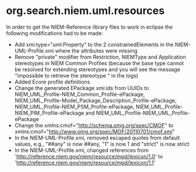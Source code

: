 org.search.niem.uml.resources
========================================================================

In order to get the NIEM-Reference library files to work in eclipse the following modifications had to be made:
* Add xmi:type="uml:Property" to the 2 constrainedElements in the NIEM-UML-Profile.xmi where the attributes were missing
* Remove "private" modifier from Restriction, NIEMType and Application stereotypes in NIEM Common Profiles (because the base type cannot be resolved for extending stereotypes and you will see the message "impossible to retrieve the stereotype <qualified name>" in the logs)
* Added Ecore profile definitions
* Change the generated EPackage xmi:ids from UUIDs to NIEM_UML_Profile-NIEM_Common_Profile-ePackage, NIEM_UML_Profile-Model_Package_Description_Profile-ePackage, NIEM_UML_Profile-NIEM_PSM_Profile-ePackage, NIEM_UML_Profile-NIEM_PIM_Profile-ePackage and NIEM_UML_Profile-NIEM_UML_Profile-ePackage
* Change the xmlns:cmof="http://schema.omg.org/spec/CMOF" to xmlns:cmof="http://www.omg.org/spec/MOF/20110701/cmof.xmi"
* In the NIEM-UML-Profile.xmi, removed escaped quotes from default values, e.g., &quot;##any&quot; is now ##any, &quot;1&quot; is now 1 and &quot;strict&quot; is now strict
* In the NIEM-UML-Profile.xmi, changed references from 'http://reference.niem.gov/niem/resource/mpd/lexicon/1.0' to 'http://reference.niem.gov/niem/resource/mpd/lexicon/1.1'
